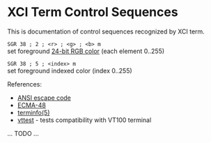XCI Term Control Sequences
==========================

This is documentation of control sequences recognized by XCI term.

`SGR 38 ; 2 ; <r> ; <g> ; <b> m`\
set foreground [24-bit RGB color][truecolor] (each element 0..255)

`SGR 38 ; 5 ; <index> m`\
set foreground indexed color (index 0..255)

References:
* [ANSI escape code][ansi]
* [ECMA-48][ecma-48]
* [terminfo(5)][terminfo]
* [vttest][vttest] - tests compatibility with VT100 terminal

... TODO ...

[ansi]: https://en.wikipedia.org/wiki/ANSI_escape_code
[c0c1]: https://en.wikipedia.org/wiki/C0_and_C1_control_codes
[vt510]: https://vt100.net/docs/vt510-rm/contents.html
[xterm]: https://invisible-island.net/xterm/ctlseqs/ctlseqs.html
[dtterm]: http://www2.phys.canterbury.ac.nz/dept/docs/manuals/unix/DEC_4.0e_Docs/HTML/MAN/MAN5/0036____.HTM
[screen]: https://www.gnu.org/software/screen/manual/html_node/Control-Sequences.html
[vttest]: http://invisible-island.net/vttest/vttest.html
[ecma-48]: https://www.ecma-international.org/wp-content/uploads/ECMA-48_5th_edition_june_1991.pdf
[itu-t416]: https://www.itu.int/rec/dologin_pub.asp?lang=e&id=T-REC-T.416-199303-I!!PDF-E&type=items
[truecolor]: https://gist.github.com/XVilka/8346728
[windows]: https://docs.microsoft.com/en-us/windows/console/console-virtual-terminal-sequences
[terminfo]: https://linux.die.net/man/5/terminfo
